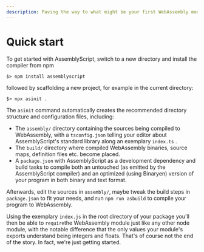 ```yaml
---
description: Paving the way to what might be your first WebAssembly module.
---
```


# Quick start

To get started with AssemblyScript, switch to a new directory and install the compiler from npm

```text
$> npm install assemblyscript
```

followed by scaffolding a new project, for example in the current directory:

```text
$> npx asinit .
```

The `asinit` command automatically creates the recommended directory structure and configuration files, including:

* The `assembly/` directory containing the sources being compiled to WebAssembly, with a `tsconfig.json` telling your editor about AssemblyScript's standard library along an exemplary `index.ts` .
* The `build/` directory where compiled WebAssembly binaries, source maps, definition files etc. become placed.
* A `package.json` with AssemblyScript as a development dependency and build tasks to compile both an untouched \(as emitted by the AssemblyScript compiler\) and an optimized \(using Binaryen\) version of your program in both binary and text format.

Afterwards, edit the sources in `assembly/`, maybe tweak the build steps in `package.json` to fit your needs, and run `npm run asbuild` to compile your program to WebAssembly.

Using the exemplary `index.js` in the root directory of your package you'll then be able to `require`the WebAssembly module just like any other node module, with the notable difference that the only values your module's exports understand being integers and floats. That's of course not the end of the story. In fact, we're just getting started.




